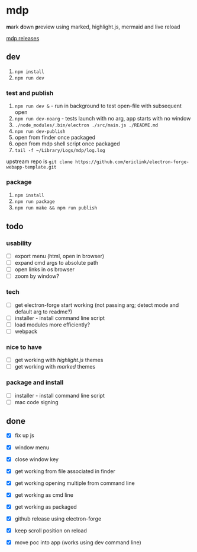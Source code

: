 # mdp
**m**ark **d**own **p**review using marked, highlight.js, mermaid and live reload

[mdp releases](https://github.com/ericlink/mdp/releases)

## dev
1. `npm install`
1. `npm run dev`

### test and publish
1. `npm run dev &` - run in background to test open-file with subsequent open
1. `npm run dev-noarg` - tests launch with no arg, app starts with no window
1. `./node_modules/.bin/electron ./src/main.js ./README.md`
1. `npm run dev-publish`
1. open from finder once packaged
1. open from mdp shell script once packaged
1. `tail -f ~/Library/Logs/mdp/log.log`

upstream repo is `git clone https://github.com/ericlink/electron-forge-webapp-template.git`

### package
1. `npm install`
1. `npm run package`
1. `npm run make && npm run publish`

## todo

### usability
- [ ] export menu (html, open in browser)
- [ ] expand cmd args to absolute path
- [ ] open links in os browser
- [ ] zoom by window?

### tech
- [ ] get electron-forge start working (not passing arg; detect mode and default arg to readme?)
- [ ] installer - install command line script
- [ ] load modules more efficiently?
- [ ] webpack

### nice to have
- [ ] get working with *highlight.js* themes
- [ ] get working with *marked* themes

### package and install
- [ ] installer - install command line script
- [ ] mac code signing

## done
- [x] fix up js
- [x] window menu
- [x] close window key
- [x] get working from file associated in finder
- [x] get working opening multiple from command line
- [x] get working as cmd line
- [x] get working as packaged
- [x] github release using electron-forge
- [x] keep scroll position on reload
- [x] move poc into app (works using dev command line)


